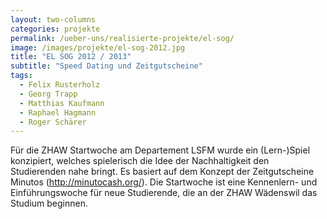 ```yaml
---
layout: two-columns
categories: projekte
permalink: /ueber-uns/realisierte-projekte/el-sog/
image: /images/projekte/el-sog-2012.jpg
title: "EL SOG 2012 / 2013"
subtitle: "Speed Dating und Zeitgutscheine"
tags:
  - Felix Rusterholz
  - Georg Trapp
  - Matthias Kaufmann
  - Raphael Hagmann
  - Roger Schärer
---
```


Für die ZHAW Startwoche am Departement LSFM wurde ein (Lern-)Spiel konzipiert, welches spielerisch die Idee der Nachhaltigkeit den Studierenden nahe bringt. Es basiert auf dem Konzept der Zeitgutscheine Minutos (http://minutocash.org/). Die Startwoche ist eine Kennenlern- und Einführungswoche für neue Studierende, die an der ZHAW Wädenswil das Studium beginnen.
